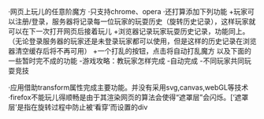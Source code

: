 ﻿·网页上玩儿的任意阶魔方
·只支持chrome、opera
·还打算添加下列功能
	+玩家可以注册/登录，服务器将记录每一位玩家的玩耍历史（旋转历史记录），这样玩家就可以在下一次打开网页后接着玩儿
	+浏览器记录玩家玩耍历史记录，功能同上。（无论登录服务器的玩家还是未登录玩家都可以使用，但是这样的历史记录在浏览器清空缓存后将不再可用）
	+一个打乱的按钮，点击将自动打乱魔方
	以及下面的一些暂时完不成的功能
	-游戏攻略：教玩家怎样完成
	-自动完成
	-不同玩家共同玩耍竞技

·应用借助transform属性完成主要功能。并没有采用svg,canvas,webGL等技术
·firefox不能玩儿得顺畅是由于其渲染网页的算法会使得“遮罩层”会闪烁。[‘遮罩层’是指在旋转过程中防止被‘看穿’而设置的div

